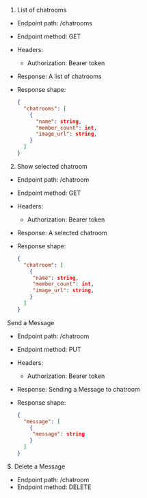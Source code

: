 1. List of chatrooms

* Endpoint path: /chatrooms
* Endpoint method: GET

* Headers:
  * Authorization: Bearer token

* Response: A list of chatrooms
* Response shape:
    ```json
    {
      "chatrooms": [
        {
          "name": string,
          "member_count": int,
          "image_url": string,
        }
      ]
    }
    ```

2. Show selected chatroom

* Endpoint path: /chatroom
* Endpoint method: GET

* Headers:
  * Authorization: Bearer token

* Response: A selected chatroom
* Response shape:
    ```json
    {
      "chatroom": [
        {
         "name": string,
         "member_count": int,
         "image_url": string,
        }
      ]
    }
    ```

Send a Message

* Endpoint path: /chatroom
* Endpoint method: PUT

* Headers:
  * Authorization: Bearer token

* Response: Sending a Message to chatroom
* Response shape:
    ```json
    {
      "message": [
        {
         "message": string
        }
      ]
    }
 
$. Delete a Message
* Endpoint path: /chatroom
* Endpoint method: DELETE

